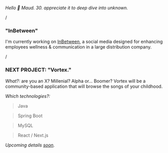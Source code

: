 *Hello 👋 Maud. 30. appreciate it to deep dive into unknown.*

/

### **"InBetween"**

I'm currently working on [InBetween](https://github.com/MaudNY/P7_11022022_InBetween), a social media designed for enhancing employees wellness & communication in a large distribution company.



/

### **NEXT PROJECT:** "Vortex."

*What?:* are you an X? Millenial? Alpha or... Boomer? Vortex will be a community-based application that will browse the songs of your childhood.

*Which technologies?:*

> Java

> Spring Boot

> MySQL

> React / Next.js

*Upcoming details [soon](https://github.com/MaudNY/VORTEX./blob/main/README.md).*
